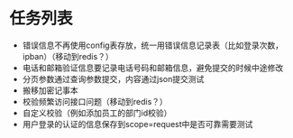 # 任务列表

- 错误信息不再使用config表存放，统一用错误信息记录表（比如登录次数，ipban）（移动到redis？）
- 电话和邮箱验证信息要记录电话号码和邮箱信息，避免提交的时候中途修改
- 分页参数通过查询参数提交，内容通过json提交测试
- 搬移加密记事本
- 校验频繁访问接口问题（移动到redis？）
- 自定义校验（例如添加员工的部门id校验）
- 用户登录的认证的信息保存到scope=request中是否可靠需要测试
